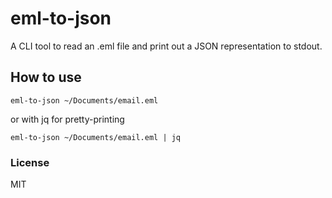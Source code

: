 # eml-to-json

A CLI tool to read an .eml file and print out a JSON representation to stdout.

## How to use

```
eml-to-json ~/Documents/email.eml
```

or with jq for pretty-printing

```
eml-to-json ~/Documents/email.eml | jq
```

### License

MIT
